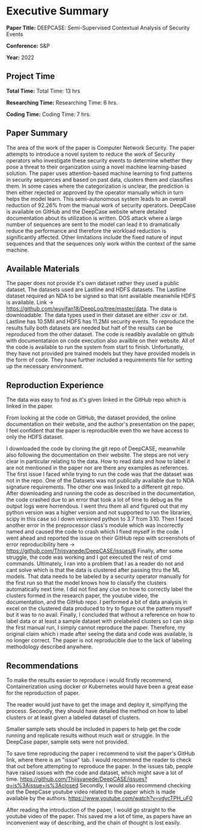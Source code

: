 # Executive Summary

**Paper Title:** DEEPCASE: Semi-Supervised Contextual Analysis of Security Events 

**Conference:** S&P

**Year:** 2022

## Project Time

**Total Time:**
Total Time: 13 hrs

**Researching Time:** 
Researching Time: 6 hrs.

**Coding Time:**
Coding Time: 7 hrs.

## Paper Summary

The area of the work of the paper is Computer Network Security.
The paper attempts to introduce a novel system to reduce the work of Security operators who investigate these security events to determine whether they pose a threat to their organization using a novel machine learning-based solution. 
The paper uses attention-based machine learning to find patterns in security sequences and based on past data, clusters them and classifies them. In some cases where the categorization is unclear, the prediction is then either rejected or approved by the operator manually which in turn helps the model learn.
This semi-autonomous system leads to an overall reduction of 92.26% from the manual work of security operators.
DeepCase is available on GitHub and the DeepCase website where detailed documentation about its utilization is written.
DOS attack where a large number of sequences are sent to the model can lead it to dramatically reduce the performance and therefore the workload reduction is significantly affected. Other limitations include the fixed nature of input sequences and that the sequences only work within the context of the same machine.


## Available Materials

The paper does not provide it's own dataset rather they used a public dataset. 
The datasets used are Lastline and HDFS datasets. 
The Lastline dataset required an NDA to be signed so that isnt available meanwhile HDFS is available.
Link -> https://github.com/wuyifan18/DeepLog/tree/master/data. The data is downloadable.
The data types used in their dataset are either .csv or .txt.
Lastline has 10.5Mil and HDFS has 11.2Mil security events.
To reproduce the results fully both datasets are needed but half of the results can be reproduced from the other dataset.
The code is readibly available on github with documentataion on code execution also availble on their website.
All of the code is available to run the system from start to finish.
Unfortunatly, they have not provided pre trained models but they have provided models in the form of code.
They have further included a requirements file for setting up the necessary environment. 


## Reproduction Experience

The data was easy to find as it's given linked in the GitHub repo which is linked in the paper. 

From looking at the code on GitHub, the dataset provided, the online documentation on their website, and the author's presentation on the paper,
I feel confident that the paper is reproducible even tho we have access to only the HDFS dataset.

I downloaded the code by cloning the git repo of DeepCASE, meanwhile also following the documentation on their website.
The steps are not very clear in particular relating to the data. 
How to read data and how to label it are not mentioned in the paper nor are there any examples as references.
The first issue I faced while trying to run the code was that the dataset was not in the repo.
One of the Datasets was not publically available due to NDA signature requirements.
The other one was linked to a different git repo.
After downloading and running the code as described in the documentation, the code crashed due to an error that took a lot of time to debug as the output logs were horrendous.
I went thru them all and figured out that my python version was a higher version and not supported to run the libraries, scipy in this case so I down versioned python to 3.7 from 3.10.
Then I faced another error in the preprocessor class's module which was incorrectly named and caused the code to crash which I fixed myself in the code.
I went ahead and reported the issue on their GitHub repo with screenshots of error reproducibility here -> https://github.com/Thijsvanede/DeepCASE/issues/6
Finally, after some struggle, the code was working and I got executed the rest of cmd commands.
Ultimately, I ran into a problem that I as a reader do not and cant solve which is that the data is clustered after passing thru the ML models.
That data needs to be labeled by a security operator manually for the first run so that the model knows how to classify the clusters automatically next time.
I did not find any clue on how to correctly label the clusters formed in the research paper, the youtube video, the documentation, and the GitHub repo.
I performed a bit of data analysis in excel on the clustered data produced to try to figure out the pattern myself but it was to no avail. 
Finally, I concluded that without a reference on how to label data or at least a sample dataset with prelabeled clusters so I can skip the first manual run, I simply cannot reproduce the paper.
Therefore, my original claim which i made after seeing the data and code was available, is no longer correct. 
The paper is not reproducible due to the lack of labeling methodology described anywhere.

## Recommendations

To make the results easier to reproduce i would firstly recommend,
Containerization using docker or Kubernetes would have been a great ease for the reproduction of paper.

The reader would just have to get the image and deploy it, simplfying the process.
Secondly, they should have detailed the method on how to label clusters or at least given a labeled dataset of clusters.

Smaller sample sets should be included in papers to help get the code running and replicate results without much wait or struggle.
In the DeepCase paper, sample sets were not provided.

To save time reproducing the paper i recommend to visit the paper's GitHub link, where there is an "issue" tab. 
I would recommend the reader to check that out before attempting to reproduce the paper.
In the issues tab, people have raised issues with the code and dataset, which might save a lot of time.
https://github.com/Thijsvanede/DeepCASE/issues?q=is%3Aissue+is%3Aclosed
Secondly, I would also recommend checking out the DeepCase youtube video related to the paper which is made available by the authors.
https://www.youtube.com/watch?v=vdycTPH_uF0


After reading the introduction of the paper, I would go straight to the youtube video of the paper.
This saved me a lot of time, as papers have an inconvenient way of describing, and the chain of thought is lost easily.
